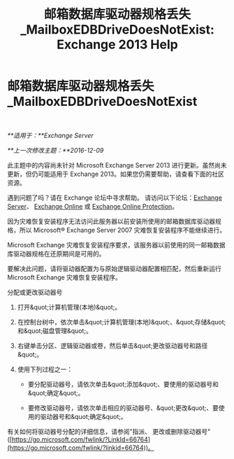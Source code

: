﻿---
title: '邮箱数据库驱动器规格丢失_MailboxEDBDriveDoesNotExist: Exchange 2013 Help'
TOCTitle: 邮箱数据库驱动器规格丢失_MailboxEDBDriveDoesNotExist
ms:assetid: 0e487aa1-3194-4a14-b255-a8b9f9afbf0e
ms:mtpsurl: https://technet.microsoft.com/zh-cn/library/ms.exch.setupreadiness.mailboxedbdrivedoesnotexist(v=EXCHG.150)
ms:contentKeyID: 50490009
ms.date: 05/21/2018
mtps_version: v=EXCHG.150
ms.translationtype: MT
---

# 邮箱数据库驱动器规格丢失\_MailboxEDBDriveDoesNotExist

 

_**适用于：**Exchange Server_

_**上一次修改主题：**2016-12-09_

此主题中的内容尚未针对 Microsoft Exchange Server 2013 进行更新。虽然尚未更新，但仍可能适用于 Exchange 2013。如果您仍需要帮助，请查看下面的社区资源。

遇到问题了吗？请在 Exchange 论坛中寻求帮助。 请访问以下论坛：[Exchange Server](https://go.microsoft.com/fwlink/p/?linkid=60612)、 [Exchange Online](https://go.microsoft.com/fwlink/p/?linkid=267542) 或 [Exchange Online Protection](https://go.microsoft.com/fwlink/p/?linkid=285351)。

因为灾难恢复安装程序无法访问此服务器以前安装所使用的邮箱数据库驱动器规格，所以 Microsoft® Exchange Server 2007 灾难恢复安装程序不能继续进行。

Microsoft Exchange 灾难恢复安装程序要求，该服务器以前使用的同一邮箱数据库驱动器规格在还原期间是可用的。

要解决此问题，请将驱动器配置为与原始逻辑驱动器配置相匹配，然后重新运行 Microsoft Exchange 灾难恢复安装程序。

分配或更改驱动器号

1.  打开\&quot;计算机管理(本地)\&quot;。

2.  在控制台树中，依次单击\&quot;计算机管理(本地)\&quot;、\&quot;存储\&quot;和\&quot;磁盘管理\&quot;。

3.  右键单击分区、逻辑驱动器或卷，然后单击\&quot;更改驱动器号和路径\&quot;。

4.  使用下列过程之一：
    
      - 要分配驱动器号，请依次单击\&quot;添加\&quot;、要使用的驱动器号和\&quot;确定\&quot;。
    
      - 要修改驱动器号，请依次单击相应的驱动器号、\&quot;更改\&quot;、要使用的驱动器号和\&quot;确定\&quot;。

有关如何将驱动器号分配的详细信息，请参阅"指派、 更改或删除驱动器号"([https://go.microsoft.com/fwlink/?LinkId=66764](https://go.microsoft.com/fwlink/?linkid=66764))。

